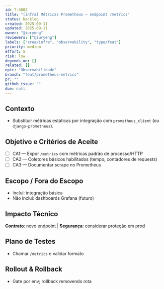 ```yaml
---
id: T-OB02
title: "[infra] Métricas Prometheus — endpoint /metrics"
status: backlog
created: 2025-09-11
updated: 2025-09-11
owner: "@iuryeng"
reviewers: ["@iuryeng"]
labels: ["area/infra", "observability", "type/feat"]
priority: medium
effort: S
risk: low
depends_on: []
related: []
epic: "Observabilidade"
branch: "feat/prometheus-metrics"
pr: ""
github_issue: ""
due: null
---
```


## Contexto
- Substituir métricas estáticas por integração com `prometheus_client` (ou `django-prometheus`).

## Objetivo e Critérios de Aceite
- [ ] CA1 — Expor `/metrics` com métricas padrão de processo/HTTP
- [ ] CA2 — Coletores básicos habilitados (tempo, contadores de requests)
- [ ] CA3 — Documentar scrape no Prometheus

## Escopo / Fora do Escopo
- Inclui: integração básica
- Não inclui: dashboards Grafana (futuro)

## Impacto Técnico
**Contrato**: novo endpoint | **Segurança**: considerar proteção em prod

## Plano de Testes
- Chamar `/metrics` e validar formato

## Rollout & Rollback
- Gate por env; rollback removendo rota
